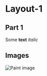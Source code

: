 # Layout-1

## Part 1

Some **text** _italic_

## Images

![Paint image](https://github.com/GeorgGeo/Layout-1/blob/master/web_coder_test.png/300/300)
